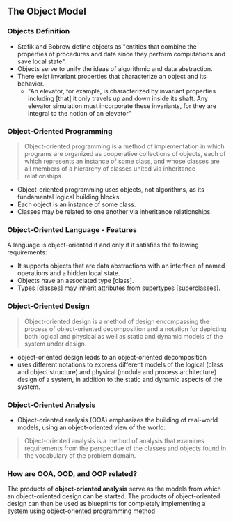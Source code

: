 ## The Object Model

### Objects Definition
- Stefik and Bobrow define objects as "entities that combine the properties of procedures and data since they perform computations and save local state".
- Objects serve to unify the ideas of algorithmic and data abstraction.
- There exist invariant properties that characterize an object and its behavior.
    -  "An elevator, for example, is characterized by invariant properties including [that] it only travels up and down inside its shaft. Any elevator simulation must incorporate these invariants, for they are integral to the notion of an elevator"


### Object-Oriented Programming
> Object-oriented programming is a method of implementation in which programs are organized as cooperative collections of objects, each of which represents an instance of some class, and whose classes are all members of a hierarchy of classes united via inheritance relationships.

- Object-oriented programming uses objects, not algorithms, as its fundamental logical building blocks.
- Each object is an instance of some class.
- Classes may be related to one another via inheritance relationships.

### Object-Oriented Language - Features
A language is object-oriented if and only if it satisfies the following requirements:
- It supports objects that are data abstractions with an interface of named operations and a hidden local state.
- Objects have an associated type [class].
- Types [classes] may inherit attributes from supertypes [superclasses].

### Object-Oriented Design
> Object-oriented design is a method of design encompassing the process of object-oriented decomposition and a notation for depicting both logical and physical as well as static and dynamic models of the system under design.

- object-oriented design leads to an object-oriented decomposition
- uses different notations to express different models of the logical (class and object structure) and physical (module and process architecture) design of a system, in addition to the static and dynamic aspects of the system.


### Object-Oriented Analysis
- Object-oriented analysis (OOA) emphasizes the building of real-world models, using an object-oriented view of the world:

> Object-oriented analysis is a method of analysis that examines requirements from the perspective of the classes and objects found in the vocabulary of the problem domain.


### How are OOA, OOD, and OOP related?
The products of **object-oriented analysis** serve as the models from which an object-oriented design can be started. The products of object-oriented design can then be used as blueprints for completely implementing a system using object-oriented programming method
